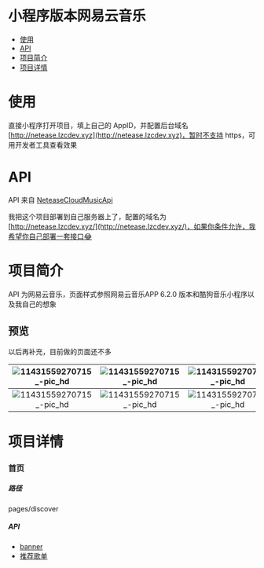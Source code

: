 # 小程序版本网易云音乐

* [使用](#使用)
* [API](#API)
* [项目简介](#项目简介)
* [项目详情](#项目详情)

# 使用
直接小程序打开项目，填上自己的 AppID，并配置后台域名 [http://netease.lzcdev.xyz](http://netease.lzcdev.xyz)，暂时不支持 https，可用开发者工具查看效果

# API

API 来自 [NeteaseCloudMusicApi](https://github.com/Binaryify/NeteaseCloudMusicApi)

我把这个项目部署到自己服务器上了，配置的域名为 [http://netease.lzcdev.xyz/](http://netease.lzcdev.xyz/)，如果你条件允许，我希望你自己部署一套接口😂

# 项目简介

API 为网易云音乐，页面样式参照网易云音乐APP 6.2.0 版本和酷狗音乐小程序以及我自己的想象

## 预览
以后再补充，目前做的页面还不多

| ![11431559270715_-pic_hd](http://cdn.lzcdev.xyz/11431559270715_-pic_hd.jpg) |        ![11431559270715_-pic_hd](http://cdn.lzcdev.xyz/11431559270715_-pic_hd.jpg)        | ![11431559270715_-pic_hd](http://cdn.lzcdev.xyz/11431559270715_-pic_hd.jpg) |        ![11431559270715_-pic_hd](http://cdn.lzcdev.xyz/11431559270715_-pic_hd.jpg)        |
| :----------------------------------------------------------: | :----------------------------------------------------: | :----------------------------------------------------------: | :----------------------------------------------------------: |
|         ![11431559270715_-pic_hd](http://cdn.lzcdev.xyz/11431559270715_-pic_hd.jpg)         |           ![11431559270715_-pic_hd](http://cdn.lzcdev.xyz/11431559270715_-pic_hd.jpg)           |              ![11431559270715_-pic_hd](http://cdn.lzcdev.xyz/11431559270715_-pic_hd.jpg)               |       ![11431559270715_-pic_hd](http://cdn.lzcdev.xyz/11431559270715_-pic_hd.jpg)         |





# 项目详情
### 首页
##### 路径
pages/discover
##### API
* [banner](https://net/NeteaseCloudMusicApi/#/?id=banner)
* [推荐歌单](https://binaryify.github.io/NeteaseCloudMusicApi/#/?id=%E6%8E%A8%E8%8D%90%E6%AD%8C%E5%8D%95)







